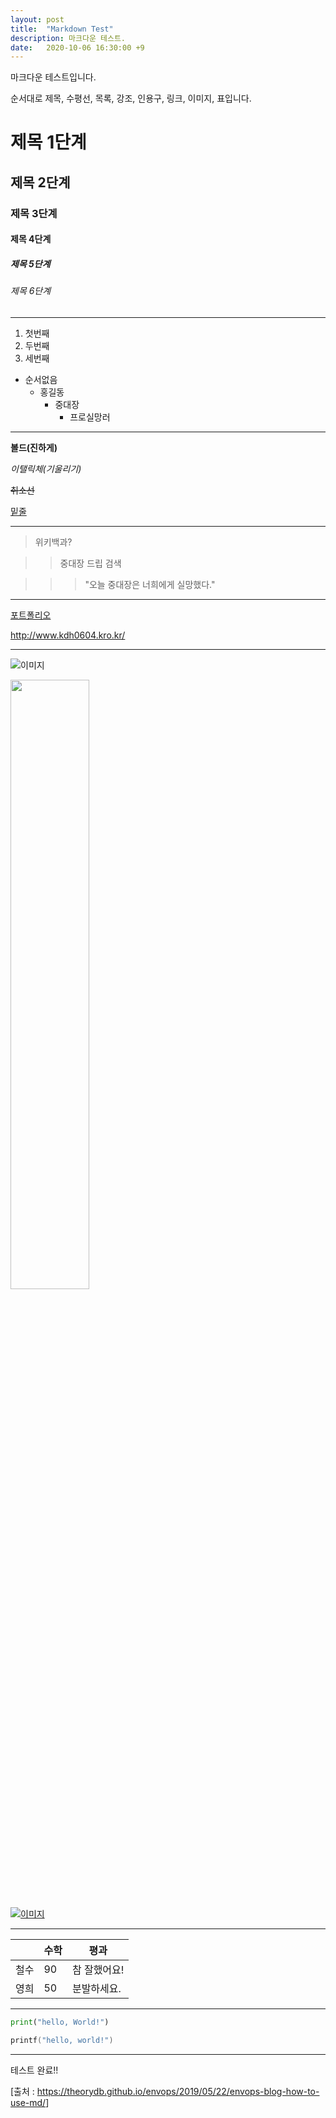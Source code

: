 ```yaml
---
layout: post
title:  "Markdown Test"
description: 마크다운 테스트.
date:   2020-10-06 16:30:00 +9
---
```


마크다운 테스트입니다.

순서대로 제목, 수평선, 목록, 강조, 인용구, 링크, 이미지, 표입니다.

# 제목 1단계

## 제목 2단계

### 제목 3단계

#### 제목 4단계

##### 제목 5단계

###### 제목 6단계

---

1. 첫번째
2. 두번째
3. 세번째



+ 순서없음
  - 홍길동
    * 중대장
      + 프로실망러

---



__볼드(진하게)__

_이탤릭체(기울리기)_

~~취소선~~

<u>밑줄</u>

---

> 위키백과?

> > 중대장 드립 검색

> > > "오늘 중대장은 너희에게 실망했다."

---

[포트폴리오](http://www.kdh0604.kro.kr/ "클릭하면 포트폴리오 사이트로 이동합니다.")

<http://www.kdh0604.kro.kr/>

---

![이미지](https://media.vlpt.us/post-images/ilcm96/73676c70-2dc0-11ea-a214-271b3c6426f1/jekyll-logo.png "지킬로고")

<img src="https://media.vlpt.us/post-images/ilcm96/73676c70-2dc0-11ea-a214-271b3c6426f1/jekyll-logo.png" width=50%>

[![이미지](https://media.vlpt.us/post-images/ilcm96/73676c70-2dc0-11ea-a214-271b3c6426f1/jekyll-logo.png)](https://jekyllrb-ko.github.io/)

---

|      | 수학 | 평과         |
| :--- | ---- | ------------ |
| 철수 | 90   | 참 잘했어요! |
| 영희 | 50   | 분발하세요.  |

---

```python
print("hello, World!")
```

```c
printf("hello, world!")
```

---

테스트 완료!!

[출처 : <https://theorydb.github.io/envops/2019/05/22/envops-blog-how-to-use-md/>]